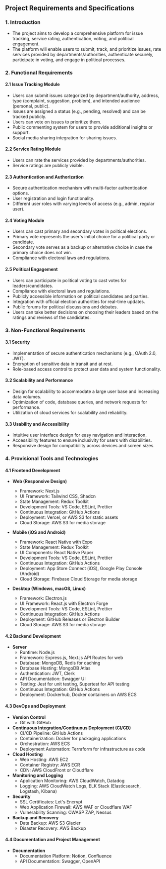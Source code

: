 ## Project Requirements and Specifications

### 1. Introduction

- The project aims to develop a comprehensive platform for issue tracking, service rating, authentication, voting, and political engagement.
- The platform will enable users to submit, track, and prioritize issues, rate services provided by departments/authorities, authenticate securely, participate in voting, and engage in political processes.

### 2. Functional Requirements

#### 2.1 Issue Tracking Module

- Users can submit issues categorized by department/authority, address, type (complaint, suggestion, problem), and intended audience (personal, public).
- Issues are assigned a status (e.g., pending, resolved) and can be tracked publicly.
- Users can vote on issues to prioritize them.
- Public commenting system for users to provide additional insights or support.
- Social media sharing integration for sharing issues.

#### 2.2 Service Rating Module

- Users can rate the services provided by departments/authorities.
- Service ratings are publicly visible.

#### 2.3 Authentication and Authorization

- Secure authentication mechanism with multi-factor authentication options.
- User registration and login functionality.
- Different user roles with varying levels of access (e.g., admin, regular user).

#### 2.4 Voting Module

- Users can cast primary and secondary votes in political elections.
- Primary vote represents the user's initial choice for a political party or candidate.
- Secondary vote serves as a backup or alternative choice in case the primary choice does not win.
- Compliance with electoral laws and regulations.

#### 2.5 Political Engagement

- Users can participate in political voting to cast votes for leaders/candidates.
- Compliance with electoral laws and regulations.
- Publicly accessible information on political candidates and parties.
- Integration with official election authorities for real-time updates.
- Public forums for political discussions and debates.
- Users can take better decisions on choosing their leaders based on the ratings and reviews of the candidates.

### 3. Non-Functional Requirements

#### 3.1 Security

- Implementation of secure authentication mechanisms (e.g., OAuth 2.0, JWT).
- Encryption of sensitive data in transit and at rest.
- Role-based access control to protect user data and system functionality.

#### 3.2 Scalability and Performance

- Design for scalability to accommodate a large user base and increasing data volumes.
- Optimization of code, database queries, and network requests for performance.
- Utilization of cloud services for scalability and reliability.

#### 3.3 Usability and Accessibility

- Intuitive user interface design for easy navigation and interaction.
- Accessibility features to ensure inclusivity for users with disabilities.
- Responsive design for compatibility across devices and screen sizes.

### 4. Provisional Tools and Technologies

#### 4.1 Frontend Development

- **Web (Responsive Design)**
  - Framework: Next.js
  - UI Framework: Tailwind CSS, Shadcn
  - State Management: Redux Toolkit
  - Development Tools: VS Code, ESLint, Prettier
  - Continuous Integration: GitHub Actions
  - Deployment: Vercel, or AWS S3 for static assets
  - Cloud Storage: AWS S3 for media storage

- **Mobile (iOS and Android)**
  - Framework: React Native with Expo
  - State Management: Redux Toolkit
  - UI Components: React Native Paper
  - Development Tools: VS Code, ESLint, Prettier
  - Continuous Integration: GitHub Actions
  - Deployment: App Store Connect (iOS), Google Play Console (Android)
  - Cloud Storage: Firebase Cloud Storage for media storage

- **Desktop (Windows, macOS, Linux)**
  - Framework: Electron.js
  - UI Framework: React.js with Electron Forge
  - Development Tools: VS Code, ESLint, Prettier
  - Continuous Integration: GitHub Actions
  - Deployment: GitHub Releases or Electron Builder
  - Cloud Storage: AWS S3 for media storage

#### 4.2 Backend Development

- **Server**
  - Runtime: Node.js
  - Framework: Express.js, Next.js API Routes for web
  - Database: MongoDB, Redis for caching
  - Database Hosting: MongoDB Atlas
  - Authentication: JWT, Clerk
  - API Documentation: Swagger UI
  - Testing: Jest for unit testing, Supertest for API testing
  - Continuous Integration: GitHub Actions
  - Deployment: Dockerhub, Docker containers on AWS ECS

#### 4.3 DevOps and Deployment

- **Version Control**
  - Git with GitHub
- **Continuous Integration/Continuous Deployment (CI/CD)**
  - CI/CD Pipeline: GitHub Actions
  - Containerization: Docker for packaging applications
  - Orchestration: AWS ECS
  - Deployment Automation: Terraform for infrastructure as code
- **Cloud Hosting**
  - Web Hosting: AWS EC2
  - Container Registry: AWS ECR
  - CDN: AWS CloudFront or Cloudflare
- **Monitoring and Logging**
  - Application Monitoring: AWS CloudWatch, Datadog
  - Logging: AWS CloudWatch Logs, ELK Stack (Elasticsearch, Logstash, Kibana)
- **Security**
  - SSL Certificates: Let's Encrypt
  - Web Application Firewall: AWS WAF or Cloudflare WAF
  - Vulnerability Scanning: OWASP ZAP, Nessus
- **Backup and Recovery**
  - Data Backup: AWS S3 Glacier
  - Disaster Recovery: AWS Backup

#### 4.4 Documentation and Project Management

- **Documentation**
  - Documentation Platform: Notion, Confluence
  - API Documentation: Swagger, OpenAPI